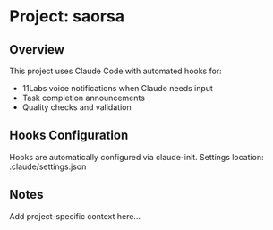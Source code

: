 # Project: saorsa

## Overview
This project uses Claude Code with automated hooks for:
- 11Labs voice notifications when Claude needs input
- Task completion announcements
- Quality checks and validation

## Hooks Configuration
Hooks are automatically configured via claude-init.
Settings location: .claude/settings.json

## Notes
Add project-specific context here...
